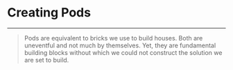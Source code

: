 <!-- .slide: data-background="../img/background/why.jpg" -->
# Creating Pods

---


<!-- .slide: data-background="img/bricks.jpg" -->
> Pods are equivalent to bricks we use to build houses. Both are uneventful and not much by themselves. Yet, they are fundamental building blocks without which we could not construct the solution we are set to build.